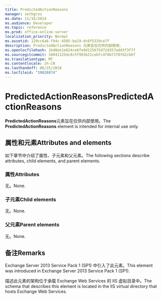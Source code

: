 ```yaml
---
title: PredictedActionReasons
manager: sethgros
ms.date: 11/16/2014
ms.audience: Developer
ms.topic: reference
ms.prod: office-online-server
localization_priority: Normal
ms.assetid: 129cc6a6-f94c-4505-ba19-dc6f5329ce7f
description: PredictedActionReasons 元素旨在仅供内部使用。
ms.openlocfilehash: 1b40ee1e624ce6fe9d125675d724557ad43f3f7f
ms.sourcegitcommit: 34041125dc8c5f993b21cebfc4f8b72f0fd2cb6f
ms.translationtype: MT
ms.contentlocale: zh-CN
ms.lasthandoff: 06/25/2018
ms.locfileid: "19826874"
---
```

# <a name="predictedactionreasons"></a><span data-ttu-id="c682d-103">PredictedActionReasons</span><span class="sxs-lookup"><span data-stu-id="c682d-103">PredictedActionReasons</span></span>

<span data-ttu-id="c682d-104">**PredictedActionReasons**元素旨在仅供内部使用。</span><span class="sxs-lookup"><span data-stu-id="c682d-104">The **PredictedActionReasons** element is intended for internal use only.</span></span> 

## <a name="attributes-and-elements"></a><span data-ttu-id="c682d-105">属性和元素</span><span class="sxs-lookup"><span data-stu-id="c682d-105">Attributes and elements</span></span>

<span data-ttu-id="c682d-106">如下章节中介绍了属性、子元素和父元素。</span><span class="sxs-lookup"><span data-stu-id="c682d-106">The following sections describe attributes, child elements, and parent elements.</span></span>
  
### <a name="attributes"></a><span data-ttu-id="c682d-107">属性</span><span class="sxs-lookup"><span data-stu-id="c682d-107">Attributes</span></span>

<span data-ttu-id="c682d-108">无。</span><span class="sxs-lookup"><span data-stu-id="c682d-108">None.</span></span>
  
### <a name="child-elements"></a><span data-ttu-id="c682d-109">子元素</span><span class="sxs-lookup"><span data-stu-id="c682d-109">Child elements</span></span>

<span data-ttu-id="c682d-110">无。</span><span class="sxs-lookup"><span data-stu-id="c682d-110">None.</span></span>
  
### <a name="parent-elements"></a><span data-ttu-id="c682d-111">父元素</span><span class="sxs-lookup"><span data-stu-id="c682d-111">Parent elements</span></span>

<span data-ttu-id="c682d-112">无。</span><span class="sxs-lookup"><span data-stu-id="c682d-112">None.</span></span>
  
## <a name="remarks"></a><span data-ttu-id="c682d-113">备注</span><span class="sxs-lookup"><span data-stu-id="c682d-113">Remarks</span></span>

<span data-ttu-id="c682d-114">Exchange Server 2013 Service Pack 1 (SP1) 中引入了此元素。</span><span class="sxs-lookup"><span data-stu-id="c682d-114">This element was introduced in Exchange Server 2013 Service Pack 1 (SP1).</span></span>
  
<span data-ttu-id="c682d-115">描述此元素的架构位于承载 Exchange Web Services 的 IIS 虚拟目录中。</span><span class="sxs-lookup"><span data-stu-id="c682d-115">The schema that describes this element is located in the IIS virtual directory that hosts Exchange Web Services.</span></span>
  

